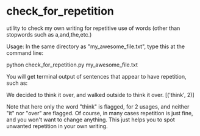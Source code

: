 # check_for_repetition
utility to check my own writing for repetitive use of words (other than stopwords such as a,and,the,etc.)

Usage:
In the same directory as "my_awesome_file.txt", type this at the command line:

python check_for_repetition.py my_awesome_file.txt

You will get terminal output of sentences that appear to have repetition, such as:

We decided to think it over, and walked outside to think it over. [('think', 2)]

Note that here only the word "think" is flagged, for 2 usages, and neither "it" nor "over" are flagged. Of course, in many cases repetition is just fine, and you won't want to change anything.  This just helps you to spot unwanted repetition in your own writing.
